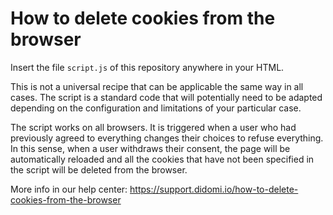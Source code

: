 # How to delete cookies from the browser

Insert the file ```script.js``` of this repository anywhere in your HTML.

This is not a universal recipe that can be applicable the same way in all cases. The script is a standard code that will potentially need to be adapted depending on the configuration and limitations of your particular case. 

The script works on all browsers. It is triggered when a user who had previously agreed to everything changes their choices to refuse everything. In this sense, when a user withdraws their consent, the page will be automatically reloaded and all the cookies that have not been specified in the script will be deleted from the browser.

More info in our help center: https://support.didomi.io/how-to-delete-cookies-from-the-browser